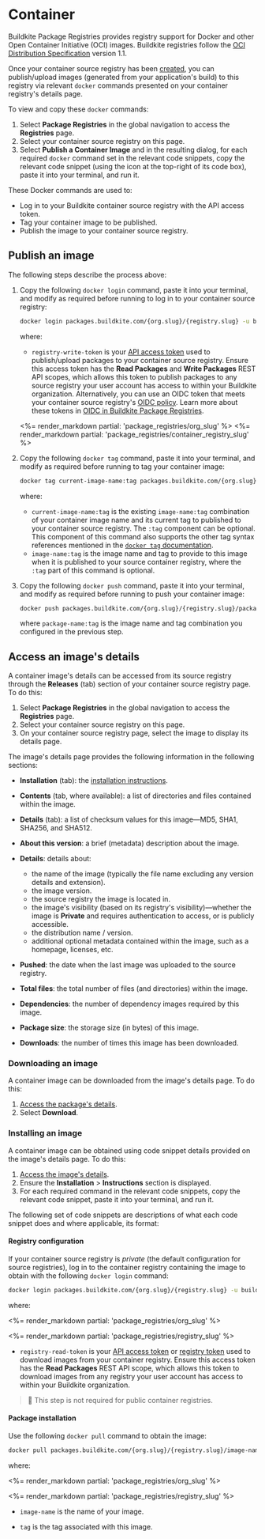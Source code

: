 # Container

Buildkite Package Registries provides registry support for Docker and other Open Container Initiative (OCI) images. Buildkite registries follow the [OCI Distribution Specification](https://github.com/opencontainers/distribution-spec) version 1.1.

Once your container source registry has been [created](/docs/package-registries/manage-registries#create-a-source-registry), you can publish/upload images (generated from your application's build) to this registry via relevant `docker` commands presented on your container registry's details page.

To view and copy these `docker` commands:

1. Select **Package Registries** in the global navigation to access the **Registries** page.
1. Select your container source registry on this page.
1. Select **Publish a Container Image** and in the resulting dialog, for each required `docker` command set in the relevant code snippets, copy the relevant code snippet (using the icon at the top-right of its code box), paste it into your terminal, and run it.

These Docker commands are used to:

- Log in to your Buildkite container source registry with the API access token.
- Tag your container image to be published.
- Publish the image to your container source registry.

## Publish an image

The following steps describe the process above:

1. Copy the following `docker login` command, paste it into your terminal, and modify as required before running to log in to your container source registry:

    ```bash
    docker login packages.buildkite.com/{org.slug}/{registry.slug} -u buildkite -p registry-write-token
    ```

    where:
    * `registry-write-token` is your [API access token](https://buildkite.com/user/api-access-tokens) used to publish/upload packages to your container source registry. Ensure this access token has the **Read Packages** and **Write Packages** REST API scopes, which allows this token to publish packages to any source registry your user account has access to within your Buildkite organization. Alternatively, you can use an OIDC token that meets your container source registry's [OIDC policy](/docs/package-registries/security/oidc#define-an-oidc-policy-for-a-registry). Learn more about these tokens in [OIDC in Buildkite Package Registries](/docs/package-registries/security/oidc).

    <%= render_markdown partial: 'package_registries/org_slug' %>
    <%= render_markdown partial: 'package_registries/container_registry_slug' %>

1. Copy the following `docker tag` command, paste it into your terminal, and modify as required before running to tag your container image:

    ```bash
    docker tag current-image-name:tag packages.buildkite.com/{org.slug}/{registry.slug}/package-name:tag
    ```

    where:
    * `current-image-name:tag` is the existing `image-name:tag` combination of your container image name and its current tag to published to your container source registry. The `:tag` component can be optional. This component of this command also supports the other tag syntax references mentioned in the [`docker tag` documentation](https://docs.docker.com/reference/cli/docker/image/tag/).
    * `image-name:tag` is the image name and tag to provide to this image when it is published to your source container registry, where the `:tag` part of this command is optional.

1. Copy the following `docker push` command, paste it into your terminal, and modify as required before running to push your container image:

    ```bash
    docker push packages.buildkite.com/{org.slug}/{registry.slug}/package-name:tag
    ```

    where `package-name:tag` is the image name and tag combination you configured in the previous step.

## Access an image's details

A container image's details can be accessed from its source registry through the **Releases** (tab) section of your container source registry page. To do this:

1. Select **Package Registries** in the global navigation to access the **Registries** page.
1. Select your container source registry on this page.
1. On your container source registry page, select the image to display its details page.

The image's details page provides the following information in the following sections:

- **Installation** (tab): the [installation instructions](#access-an-images-details-installing-an-image).
- **Contents** (tab, where available): a list of directories and files contained within the image.
- **Details** (tab): a list of checksum values for this image—MD5, SHA1, SHA256, and SHA512.
- **About this version**: a brief (metadata) description about the image.
- **Details**: details about:

    * the name of the image (typically the file name excluding any version details and extension).
    * the image version.
    * the source registry the image is located in.
    * the image's visibility (based on its registry's visibility)—whether the image is **Private** and requires authentication to access, or is publicly accessible.
    * the distribution name / version.
    * additional optional metadata contained within the image, such as a homepage, licenses, etc.

- **Pushed**: the date when the last image was uploaded to the source registry.
- **Total files**: the total number of files (and directories) within the image.
- **Dependencies**: the number of dependency images required by this image.
- **Package size**: the storage size (in bytes) of this image.
- **Downloads**: the number of times this image has been downloaded.

### Downloading an image

A container image can be downloaded from the image's details page. To do this:

1. [Access the package's details](#access-an-images-details).
1. Select **Download**.

### Installing an image

A container image can be obtained using code snippet details provided on the image's details page. To do this:

1. [Access the image's details](#access-an-images-details).
1. Ensure the **Installation** > **Instructions** section is displayed.
1. For each required command in the relevant code snippets, copy the relevant code snippet, paste it into your terminal, and run it.

The following set of code snippets are descriptions of what each code snippet does and where applicable, its format:

#### Registry configuration

If your container source registry is _private_ (the default configuration for source registries), log in to the container registry containing the image to obtain with the following `docker login` command:

```bash
docker login packages.buildkite.com/{org.slug}/{registry.slug} -u buildkite -p registry-read-token
```

where:

<%= render_markdown partial: 'package_registries/org_slug' %>

<%= render_markdown partial: 'package_registries/registry_slug' %>

- `registry-read-token` is your [API access token](https://buildkite.com/user/api-access-tokens) or [registry token](/docs/package-registries/manage-registries#configure-registry-tokens) used to download images from your container registry. Ensure this access token has the **Read Packages** REST API scope, which allows this token to download images from any registry your user account has access to within your Buildkite organization.

> 📘
> This step is not required for public container registries.

#### Package installation

Use the following `docker pull` command to obtain the image:

```bash
docker pull packages.buildkite.com/{org.slug}/{registry.slug}/image-name:tag
```

where:

<%= render_markdown partial: 'package_registries/org_slug' %>

<%= render_markdown partial: 'package_registries/registry_slug' %>

- `image-name` is the name of your image.

- `tag` is the tag associated with this image.
